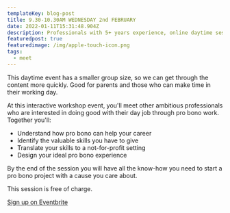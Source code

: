 ```yaml
---
templateKey: blog-post
title: 9.30-10.30AM WEDNESDAY 2nd FEBRUARY
date: 2022-01-11T15:31:48.904Z
description: Professionals with 5+ years experience, online daytime session.
featuredpost: true
featuredimage: /img/apple-touch-icon.png
tags:
  - meet
---
```

This daytime event has a smaller group size, so we can get through the content more quickly. Good for parents and those who can make time in their working day.

At this interactive workshop event, you'll meet other ambitious professionals who are interested in doing good with their day job through pro bono work. Together you'll:

* Understand how pro bono can help your career 
* Identify the valuable skills you have to give
* Translate your skills to a not-for-profit setting
* Design your ideal pro bono experience

By the end of the session you will have all the know-how you need to start a pro bono project with a cause you care about.

This session is free of charge.

[Sign up on Eventbrite ](https://www.eventbrite.co.uk/e/235940292767)